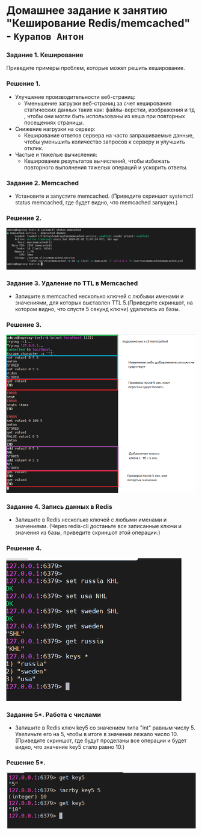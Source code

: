 # Домашнее задание к занятию "Кеширование Redis/memcached" - `Курапов Антон`

### Задание 1. Кеширование
Приведите примеры проблем, которые может решить кеширование.
### Решение 1.
* Улучшение производительности веб-страниц:
  *  Уменьшение загрузки веб-страниц за счет кеширования статических данных таких как: файлы-верстки, изображения и тд , чтобы они могли быть использованы из кеша при повторных посещениях страницы.
* Снижение нагрузки на сервер:
  *  Кеширование ответов сервера на часто запрашиваемые данные, чтобы уменьшить количество запросов к серверу и улучшить отклик.
* Частые и тяжелые вычисления:
  *  Кеширование результатов вычислений, чтобы избежать повторного выполнения тяжелых операций и ускорить ответы.


### Задание 2. Memcached
* Установите и запустите memcached. (Приведите скриншот systemctl status memcached, где будет видно, что memcached запущен.)
### Решение 2.
![alt text](https://github.com/AntonKurapov66/redis-hw/blob/main/img/1.PNG)

### Задание 3. Удаление по TTL в Memcached
* Запишите в memcached несколько ключей с любыми именами и значениями, для которых выставлен TTL 5.(Приведите скриншот, на котором видно, что спустя 5 секунд ключи) удалились из базы.
### Решение 3.
![alt text](https://github.com/AntonKurapov66/redis-hw/blob/main/img/2.PNG)

### Задание 4. Запись данных в Redis
* Запишите в Redis несколько ключей с любыми именами и значениями. (Через redis-cli достаньте все записанные ключи и значения из базы, приведите скриншот этой операции.)
### Решение 4.
![alt text](https://github.com/AntonKurapov66/redis-hw/blob/main/img/3.PNG)

### Задание 5*. Работа с числами
* Запишите в Redis ключ key5 со значением типа "int" равным числу 5. Увеличьте его на 5, чтобы в итоге в значении лежало число 10.(Приведите скриншот, где будут проделаны все операции и будет видно, что значение key5 стало равно 10.)
### Решение 5*.
![alt text](https://github.com/AntonKurapov66/redis-hw/blob/main/img/4.PNG)





